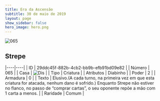 ```yaml
---
title: Era da Ascensão
subtitle: 30 de maio de 2019
layout: page
show_sidebar: false
hero_image: hero.png
---
```


![065](https://cdn.keyforgegame.com/media/card_front/pt/435_065_VX2R89VX895J_pt.png)

## Strepe

|----|----|
| ID | 29ddc45f-882b-4cb2-bb9b-efb91bd09e82 |
| Número | 065 |
| Casa | ![Dis](https://archonarcana.com/images/thumb/e/e8/Dis.png/22px-Dis.png "Dis") |
| Tipo | Criatura |
| Atributos | Diabinho |
| Poder | 2 |
| Armadura | 0 |
| Texto | Elusivo.(A cada turno, na primeira vez em que esta criatura for atacada, nenhum dano é sofrido.) Enquanto Strepe não estiver no flanco, no  passo de “comprar cartas”, o seu oponente  repõe a mão com 1 carta a menos. |
| Raridade | Comum |

